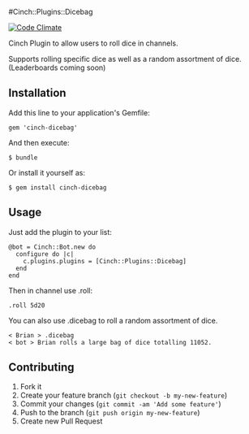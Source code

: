 #Cinch::Plugins::Dicebag


[![Code Climate](https://codeclimate.com/github/bhaberer/cinch-dicebag.png)](https://codeclimate.com/github/bhaberer/cinch-dicebag)

Cinch Plugin to allow users to roll dice in channels.

Supports rolling specific dice as well as a random assortment of dice. (Leaderboards coming soon)

## Installation

Add this line to your application's Gemfile:

    gem 'cinch-dicebag'

And then execute:

    $ bundle

Or install it yourself as:

    $ gem install cinch-dicebag

## Usage

Just add the plugin to your list:

    @bot = Cinch::Bot.new do
      configure do |c|
        c.plugins.plugins = [Cinch::Plugins::Dicebag]
      end
    end

Then in channel use .roll:

    .roll 5d20

You can also use .dicebag to roll a random assortment of dice.

    < Brian > .dicebag
    < bot > Brian rolls a large bag of dice totalling 11052.

## Contributing

1. Fork it
2. Create your feature branch (`git checkout -b my-new-feature`)
3. Commit your changes (`git commit -am 'Add some feature'`)
4. Push to the branch (`git push origin my-new-feature`)
5. Create new Pull Request
